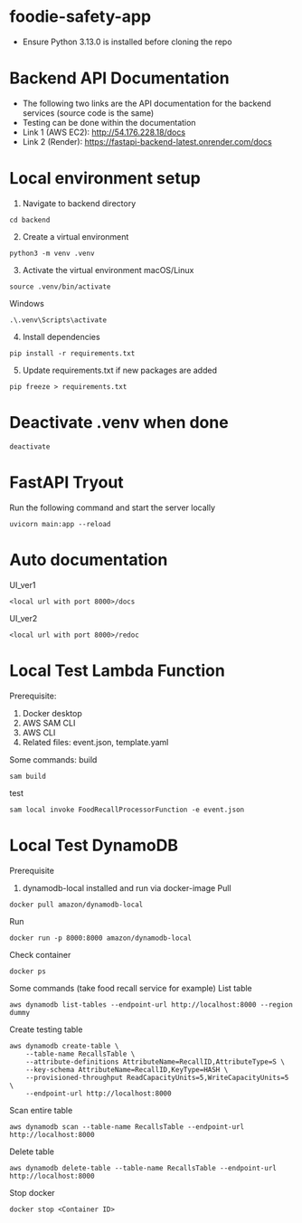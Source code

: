 # foodie-safety-app

- Ensure Python 3.13.0 is installed before cloning the repo

# Backend API Documentation

- The following two links are the API documentation for the backend services (source code is the same)
- Testing can be done within the documentation
- Link 1 (AWS EC2): http://54.176.228.18/docs
- Link 2 (Render): https://fastapi-backend-latest.onrender.com/docs 

# Local environment setup

1. Navigate to backend directory

```
cd backend
```

2. Create a virtual environment

```
python3 -m venv .venv
```

3. Activate the virtual environment
   macOS/Linux

```
source .venv/bin/activate
```

Windows

```
.\.venv\Scripts\activate
```

4. Install dependencies

```
pip install -r requirements.txt
```

5. Update requirements.txt if new packages are added

```
pip freeze > requirements.txt
```

# Deactivate .venv when done

```
deactivate
```

# FastAPI Tryout

Run the following command and start the server locally

```
uvicorn main:app --reload
```

# Auto documentation
UI_ver1
```
<local url with port 8000>/docs
```

UI_ver2
```
<local url with port 8000>/redoc
```


# Local Test Lambda Function
Prerequisite:
1. Docker desktop
2. AWS SAM CLI
3. AWS CLI
4. Related files: event.json, template.yaml

Some commands:
build
```
sam build
```
test
```
sam local invoke FoodRecallProcessorFunction -e event.json
```

# Local Test DynamoDB
Prerequisite
1. dynamodb-local installed and run via docker-image
Pull
```
docker pull amazon/dynamodb-local
```
Run
```
docker run -p 8000:8000 amazon/dynamodb-local
```
Check container
```
docker ps
```

Some commands (take food recall service for example)
List table
```
aws dynamodb list-tables --endpoint-url http://localhost:8000 --region dummy
```
Create testing table
```
aws dynamodb create-table \
    --table-name RecallsTable \
    --attribute-definitions AttributeName=RecallID,AttributeType=S \
    --key-schema AttributeName=RecallID,KeyType=HASH \
    --provisioned-throughput ReadCapacityUnits=5,WriteCapacityUnits=5 \
    --endpoint-url http://localhost:8000
```
Scan entire table
```
aws dynamodb scan --table-name RecallsTable --endpoint-url http://localhost:8000
```
Delete table
```
aws dynamodb delete-table --table-name RecallsTable --endpoint-url http://localhost:8000
```
Stop docker
```
docker stop <Container ID>
```


